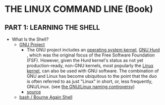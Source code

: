 # THE LINUX COMMAND LINE (Book)

## PART 1: LEARNING THE SHELL
- What Is the Shell?
    - [GNU Project](https://www.gnu.org/home.en.html)
        - The GNU project includes an [operating system kernel](https://en.wikipedia.org/wiki/Operating_system_kernel), 
        [GNU Hurd ](https://en.wikipedia.org/wiki/GNU_Hurd), which was the original focus of the Free Software Foundation (FSF). 
        However, given the Hurd kernel's status as not yet production-ready, non-GNU kernels, most popularly the 
        [Linux kernel](https://en.wikipedia.org/wiki/Linux_kernel), can also be used with GNU software. The combination of GNU 
        and Linux has become ubiquitous to the point that the duo is often referred  to as just "Linux" in short, or, less 
        frequently, GNU/Linux. (see [the GNU/Linux naming controversy](https://en.wikipedia.org/wiki/GNU/Linux_naming_controversy))
        - [source](https://en.wikipedia.org/wiki/GNU)
    - [bash / Bourne Again Shell](https://en.wikipedia.org/wiki/Bash_(Unix_shell))
